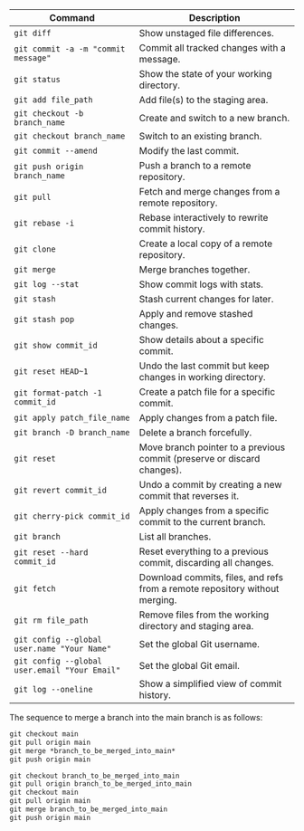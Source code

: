 | Command                                    | Description                                                                       |
|--------------------------------------------|-----------------------------------------------------------------------------------|
| `git diff`                                 | Show unstaged file differences.                                                  |
| `git commit -a -m "commit message"`        | Commit all tracked changes with a message.                                       |
| `git status`                               | Show the state of your working directory.                                        |
| `git add file_path`                        | Add file(s) to the staging area.                                                 |
| `git checkout -b branch_name`              | Create and switch to a new branch.                                               |
| `git checkout branch_name`                 | Switch to an existing branch.                                                    |
| `git commit --amend`                       | Modify the last commit.                                                          |
| `git push origin branch_name`              | Push a branch to a remote repository.                                            |
| `git pull`                                 | Fetch and merge changes from a remote repository.                                |
| `git rebase -i`                            | Rebase interactively to rewrite commit history.                                  |
| `git clone`                                | Create a local copy of a remote repository.                                      |
| `git merge`                                | Merge branches together.                                                         |
| `git log --stat`                           | Show commit logs with stats.                                                     |
| `git stash`                                | Stash current changes for later.                                                 |
| `git stash pop`                            | Apply and remove stashed changes.                                                |
| `git show commit_id`                       | Show details about a specific commit.                                            |
| `git reset HEAD~1`                         | Undo the last commit but keep changes in working directory.                      |
| `git format-patch -1 commit_id`            | Create a patch file for a specific commit.                                       |
| `git apply patch_file_name`                | Apply changes from a patch file.                                                 |
| `git branch -D branch_name`                | Delete a branch forcefully.                                                      |
| `git reset`                                | Move branch pointer to a previous commit (preserve or discard changes).          |
| `git revert commit_id`                     | Undo a commit by creating a new commit that reverses it.                         |
| `git cherry-pick commit_id`                | Apply changes from a specific commit to the current branch.                      |
| `git branch`                               | List all branches.                                                               |
| `git reset --hard commit_id`               | Reset everything to a previous commit, discarding all changes.                   |
| `git fetch`                                | Download commits, files, and refs from a remote repository without merging.      |
| `git rm file_path`                         | Remove files from the working directory and staging area.                        |
| `git config --global user.name "Your Name"`| Set the global Git username.                                                     |
| `git config --global user.email "Your Email"` | Set the global Git email.                                                      |
| `git log --oneline`                        | Show a simplified view of commit history.                                        |



The sequence to merge a branch into the main branch is as follows:
```cmd
git checkout main
git pull origin main
git merge *branch_to_be_merged_into_main*
git push origin main
```

```cmd
git checkout branch_to_be_merged_into_main
git pull origin branch_to_be_merged_into_main
git checkout main
git pull origin main
git merge branch_to_be_merged_into_main
git push origin main
```